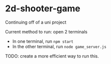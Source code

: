 # 2d-shooter-game
Continuing off of a uni project

Current method to run: open 2 terminals
* In one terminal, run `npm start`
* In the other terminal, run `node game_server.js`

TODO: create a more efficient way to run this.
